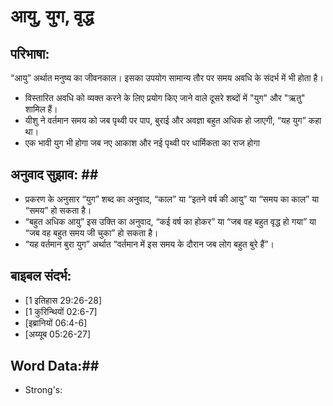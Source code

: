 ﻿# आयु, युग, वृद्ध #

## परिभाषा: ##

“आयु” अर्थात मनुष्य का जीवनकाल। इसका उपयोग सामान्य तौर पर समय अवधि के संदर्भ में भी होता है।

* विस्तारित अवधि को व्यक्त करने के लिए प्रयोग किए जाने वाले दूसरे शब्दों में "युग" और "ऋतु" शामिल हैं।
* यीशु ने वर्तमान समय को जब पृथ्वी पर पाप, बुराई और अवज्ञा बहुत अधिक हो जाएगी, “यह युग” कहा था।
* एक भावी युग भी होगा जब नए आकाश और नई पृथ्वी पर धार्मिकता का राज होगा

## अनुवाद सुझाव: ## ##

* प्रकरण के अनुसार “युग” शब्द का अनुवाद, “काल” या “इतने वर्ष की आयु” या “समय का काल” या “समय” हो सकता है।
* “बहुत अधिक आयु” इस उक्ति का अनुवाद, “कई वर्ष का होकर” या “जब वह बहुत वृद्ध हो गया” या “जब वह बहुत समय जी चुका” हो सकता है।
* “यह वर्तमान बुरा युग” अर्थात “वर्तमान में इस समय के दौरान जब लोग बहुत बुरे हैं”।

## बाइबल संदर्भ: ##

* [1 इतिहास 29:26-28]
* [1 कुरिन्थियों 02:6-7]
* [इब्रानियों 06:4-6]
* [अय्यूब 05:26-27]

## Word Data:##

* Strong's:   